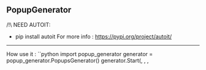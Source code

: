 ## PopupGenerator

/!\ NEED AUTOIT:
* pip install autoit
For more info : https://pypi.org/project/autoit/

-------------

How use it :
``python
import popup_generator
generator = popup_generator.PopupsGenerator()
generator.Start(<Number of Popups : int>, <Time until spawn : float>, <Name of the popup : str>, <Title of the popup : str>, <Continue move popups after all spawn : bool>)
```
